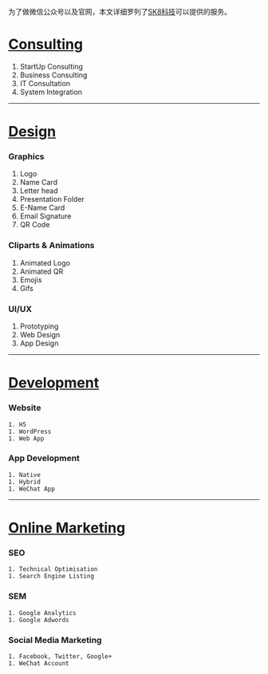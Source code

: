 为了做微信公众号以及官网，本文详细罗列了[SK8科技](https://sk8.tech)可以提供的服务。

# [Consulting](consulting.md)
1. StartUp Consulting
1. Business Consulting
1. IT Consultation
1. System Integration
---
# [Design](design.md) 
### Graphics
1. Logo
1. Name Card
1. Letter head
1. Presentation Folder
1. E-Name Card
1. Email Signature
1. QR Code

### Cliparts & Animations
1. Animated Logo
1. Animated QR
1. Emojis
1. Gifs

### UI/UX
1. Prototyping
1. Web Design
1. App Design
---
# [Development](development.md)

### Website
    1. H5
    1. WordPress
    1. Web App
    
### App Development
    1. Native
    1. Hybrid
    1. WeChat App
---
# [Online Marketing](marketing.md)

### SEO
    1. Technical Optimisation
    1. Search Engine Listing
    
### SEM
    1. Google Analytics
    1. Google Adwords
    
### Social Media Marketing
    1. Facebook, Twitter, Google+
    1. WeChat Account